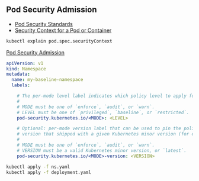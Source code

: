 ## Pod Security Admission

* [Pod Security Standards](https://kubernetes.io/docs/concepts/security/pod-security-standards/)
* [Security Context for a Pod or Container](https://kubernetes.io/docs/tasks/configure-pod-container/security-context/)

```sh
kubectl explain pod.spec.securityContext
```


[Pod Security Admission](https://kubernetes.io/docs/concepts/security/pod-security-admission/)


```yaml
apiVersion: v1
kind: Namespace
metadata:
  name: my-baseline-namespace
  labels:

    # The per-mode level label indicates which policy level to apply for the mode.
    #
    # MODE must be one of `enforce`, `audit`, or `warn`.
    # LEVEL must be one of `privileged`, `baseline`, or `restricted`.
    pod-security.kubernetes.io/<MODE>: <LEVEL>

    # Optional: per-mode version label that can be used to pin the policy to the
    # version that shipped with a given Kubernetes minor version (for example v1.28).
    #
    # MODE must be one of `enforce`, `audit`, or `warn`.
    # VERSION must be a valid Kubernetes minor version, or `latest`.
    pod-security.kubernetes.io/<MODE>-version: <VERSION>
```

```sh
kubectl apply -f ns.yaml
kubectl apply -f deployment.yaml
```